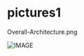 # pictures1

Overall-Architecture.png

![IMAGE](https://github.com/{Elizaveta0209}/{pictures1}/{master}/{path}/Overall-Architecture.png)
